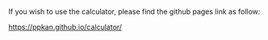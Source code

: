 If you wish to use the calculator, please find the github pages link as follow:

https://ppkan.github.io/calculator/